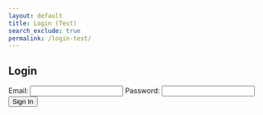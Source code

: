 ```yaml
---
layout: default
title: Login (Test)
search_exclude: true
permalink: /login-test/
---
```


<body>
    <h2>Login</h2>
    <form id="loginForm">
        <label for="email">Email:</label>
        <input type="text" id="email" name="email" required>
        <label for="password">Password:</label>
        <input type="password" id="password" name="password" required>
        <button type="button" onclick="signIn()">Sign In</button>
    </form>
    <script>
        function signIn() {
            // Get values from input fields
            var email = document.getElementById('email').value;
            var password = document.getElementById('password').value;
            // Create JSON body
            var requestBody = {
                email: email,
                password: password
            };
            // Make the fetch request
            fetch('http://localhost:8911/authenticate', {
<<<<<<< HEAD
            method: 'POST',
            headers: {
                'Content-Type': 'application/json',
            },
            body: JSON.stringify(requestBody),
            })
                .then(response => response.json())
                .then((data) => {
                    if (data.status == 200) {
                        console.log(data);
                        document.cookie = "token=" + data.token + "; path=/";
                        window.location.replace("{{site.baseurl}}/user-disp-test/");
                    } else {
                        document.getElementById('message').innerHTML = "Invalid email or password"
                    }
                })
=======
            method: 'POST',
            headers: {
                'Content-Type': 'application/json',
            },
            body: JSON.stringify(requestBody),
            })
                .then(response => response.json())
                .then((data) => {
                    if (data.status == 200) {
                        console.log(data);
                        document.cookie = "token=" + data.token + "; path=/";
                        window.location.replace("{{site.baseurl}}/user-disp-test/");
                    } else {
                        document.getElementById('message').innerHTML = "Invalid email or password"
                    }
                })
>>>>>>> 80264cb (fixed login)
        }
    </script>
</body>
